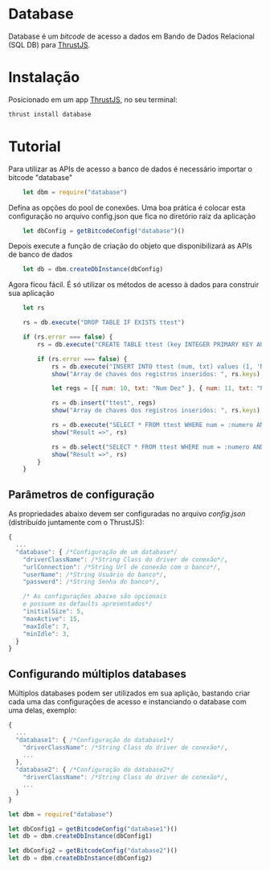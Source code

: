 Database
===============

Database é um *bitcode* de acesso a dados em Bando de Dados Relacional (SQL DB) para [ThrustJS](https://github.com/thrustjs/thrust).

# Instalação

Posicionado em um app [ThrustJS](https://github.com/thrustjs/thrust), no seu terminal:

```bash
thrust install database
```

# Tutorial

Para utilizar as APIs de acesso a banco de dados é necessário importar o bitcode "database"
```javascript
    let dbm = require("database")
```

Defina as opções do pool de conexões. Uma boa prática é colocar esta configuração no arquivo config.json que
fica no diretório raiz da aplicação
```javascript
    let dbConfig = getBitcodeConfig("database")()
```

Depois execute a função de criação do objeto que disponibilizará as APIs de banco de dados
```javascript
    let db = dbm.createDbInstance(dbConfig)
```

Agora ficou fácil. É só utilizar os métodos de acesso à dados para construir sua aplicação
```javascript
    let rs

    rs = db.execute("DROP TABLE IF EXISTS ttest")

    if (rs.error === false) {
        rs = db.execute("CREATE TABLE ttest (key INTEGER PRIMARY KEY AUTOINCREMENT, num NUMERIC, txt VARCHAR(64)) ")

        if (rs.error === false) {
            rs = db.execute("INSERT INTO ttest (num, txt) values (1, 'Num Um')", true)
            show("Array de chaves dos registros inseridos: ", rs.keys)

            let regs = [{ num: 10, txt: "Num Dez" }, { num: 11, txt: "Num Onze" }, { num: 12, txt: "Num Doze" }]

            rs = db.insert("ttest", regs)
            show("Array de chaves dos registros inseridos: ", rs.keys)

            rs = db.execute("SELECT * FROM ttest WHERE num = :numero AND txt = :texto", {numero: 11, texto: "Num Onze"})
            show("Result =>", rs)

            rs = db.select("SELECT * FROM ttest WHERE num = :numero AND txt = :texto", {numero: 10, texto: "Num Dez"})
            show("Result =>", rs)
        }
    }

```
## Parâmetros de configuração
As propriedades abaixo devem ser configuradas no arquivo *config.json* (distribuído juntamente com o ThrustJS):

``` javascript
{
  ...
  "database": { /*Configuração de um database*/
    "driverClassName": /*String Class do driver de conexão*/,
    "urlConnection": /*String Url de conexão com o banco*/,
    "userName": /*String Usuário do banco*/,
    "password": /*String Senha do banco*/,

    /* As configurações abaixo são opcionais
    e possuem os defaults apresentados*/
    "initialSize": 5,
    "maxActive": 15,
    "maxIdle": 7,
    "minIdle": 3,
  }
}
```
## Configurando múltiplos databases

Múltiplos databases podem ser utilizados em sua aplição, bastando criar cada uma das configurações de acesso e instanciando o database com uma delas, exemplo:

``` javascript
{
  ...
  "database1": { /*Configuração do database1*/
    "driverClassName": /*String Class do driver de conexão*/,
    ...
  },
  "database2": { /*Configuração do database2*/
    "driverClassName": /*String Class do driver de conexão*/,
    ...
  }
}
```
``` javascript
let dbm = require("database")

let dbConfig1 = getBitcodeConfig("database1")()
let db = dbm.createDbInstance(dbConfig1)

let dbConfig2 = getBitcodeConfig("database2")()
let db = dbm.createDbInstance(dbConfig2)
```
